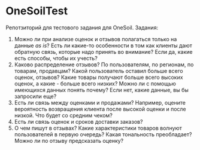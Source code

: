 # OneSoilTest

Репотзиторий для тестового задания для OneSoil. 
Задания:

1. Можно ли при анализе оценок и отзывов полагаться только на данные *as is*? Есть ли какие-то особенности в том как клиенты дают обратную связь, которые надо принять во внимание? Если да, какие есть способы, чтобы их учесть?
2. Каково распределение отзывов? По пользователям, по регионам, по товарам, продавцам? Какой пользователь оставил больше всего оценок, отзывов? Какие товары получают больше всего высоких оценок, а какие - больше всего низких? Можно ли с помощью имеющихся данных понять почему? Если нет, какие данные, вы бы запросили еще?
3. Есть ли связь между оценками и продажами? Например, оцените вероятность возвращения клиента после высокой оценки и после низкой. Что будет со средним чеком?
4. Есть ли связь оценок и сроков доставки заказов?
5. О чем пишут в отзывах? Какие характеристики товаров волнуют пользователей в первую очередь? Какая тональность преобладает? Можно ли по отзыву предсказать оценку?
